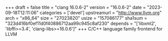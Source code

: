 +++
draft = false
title = "clang 16.0.6-2"
version = "16.0.6-2"
date = "2023-09-18T12:11:06"
categories = ['devel']
upstreamurl = "http://www.llvm.org"
arch = "x86_64"
size = "27023820"
usize = "157086177"
sha1sum = "323d416bf0ef11d0f40886712aa99c945c8af230"
depends = "['libxml2', 'libffi>=3.4', 'clang-libs>=16.0.6']"
+++
C/C++ language family frontend for LLVM